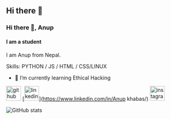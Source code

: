 ## Hi there 👋

### Hi there 👋, Anup
#### I am a student
I am Anup from Nepal. 

Skills: PYTHON / JS / HTML / CSS/LINUX

- 🌱 I’m currently learning Ethical Hacking 


[<img src='https://cdn.jsdelivr.net/npm/simple-icons@3.0.1/icons/github.svg' alt='github' height='40'>](https://github.com/Qqqrtt)  [<img src='https://cdn.jsdelivr.net/npm/simple-icons@3.0.1/icons/linkedin.svg' alt='linkedin' height='40'>](https://www.linkedin.com/in/Anup khabas/)  [<img src='https://cdn.jsdelivr.net/npm/simple-icons@3.0.1/icons/instagram.svg' alt='instagram' height='40'>](https://www.instagram.com/khawas.anup/)  

![GitHub stats](https://github-readme-stats.vercel.app/api?username=Qqqrtt&show_icons=true)  

